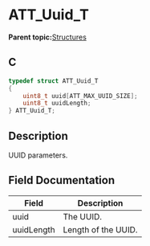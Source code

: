 # ATT\_Uuid\_T

**Parent topic:**[Structures](GUID-033AEAE3-56F0-4C38-99A5-6315F4885209.md)

## C

```c
typedef struct ATT_Uuid_T
{
    uint8_t uuid[ATT_MAX_UUID_SIZE];
    uint8_t uuidLength;
} ATT_Uuid_T;
```

## Description

UUID parameters.

## Field Documentation

|Field|Description|
|-----|-----------|
|uuid|The UUID.|
|uuidLength|Length of the UUID.|


